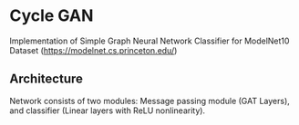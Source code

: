 # Cycle GAN
Implementation of Simple Graph Neural Network Classifier for ModelNet10 Dataset (https://modelnet.cs.princeton.edu/)

## Architecture
Network consists of two modules: Message passing module (GAT Layers), and classifier (Linear layers with ReLU nonlinearity).